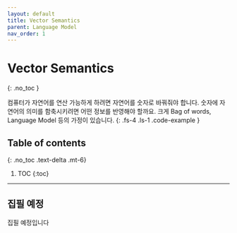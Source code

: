 ```yaml
---
layout: default
title: Vector Semantics
parent: Language Model
nav_order: 1
---
```


# Vector Semantics
{: .no_toc }

컴퓨터가 자연어를 연산 가능하게 하려면 자연어를 숫자로 바꿔줘야 합니다. 숫자에 자연어의 의미를 함축시키려면 어떤 정보를 반영해야 할까요. 크게 Bag of words, Language Model 등의 가정이 있습니다.
{: .fs-4 .ls-1 .code-example }

## Table of contents
{: .no_toc .text-delta .mt-6}

1. TOC
{:toc}

---

## 집필 예정

집필 예정입니다
